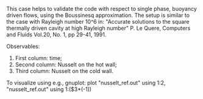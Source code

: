 This case helps to validate the code with respect to single phase, buoyancy driven flows, using the Boussinesq approximation. The setup is similar to the case with Rayleigh number 10^6 in:
"Accurate solutions to the square thermally driven cavity at high Rayleigh number"
P. Le Quere, Computers and Fluids Vol.20, No. 1, pp 29-41, 1991.

Observables:
1. First column: time;
2. Second column: Nusselt on the hot wall;
3. Third column: Nusselt on the cold wall.

To visualize using e.g., gnuplot:
plot "nusselt_ref.out" using 1:2, "nusselt_ref.out" using 1:($3*(-1))
